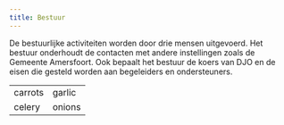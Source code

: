 ```yaml
---
title: Bestuur
---
```


De bestuurlijke activiteiten worden door drie mensen uitgevoerd. Het bestuur onderhoudt de contacten met andere instellingen zoals de Gemeente Amersfoort. Ook bepaalt het bestuur de koers van DJO en de eisen die gesteld worden aan begeleiders en ondersteuners.

<TABLE BORDER=0 BORDERCOLOR=white>
  <TR>
    <TD>carrots</TD>
    <TD>garlic</TD>
  </TR>
  <TR>
    <TD>celery</TD>
    <TD>onions</TD>
  </TR>
  
</TABLE>
